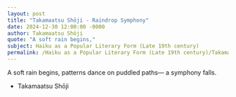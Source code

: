 ```yaml
---
layout: post
title: "Takamaatsu Shōji - Raindrop Symphony"
date: 2024-12-30 12:00:00 -0000
author: Takamaatsu Shōji
quote: "A soft rain begins,"
subject: Haiku as a Popular Literary Form (Late 19th century)
permalink: /Haiku as a Popular Literary Form (Late 19th century)/Takamaatsu Shōji/Takamaatsu Shōji - Raindrop Symphony
---
```


A soft rain begins,
patterns dance on puddled paths—
a symphony falls.

- Takamaatsu Shōji
